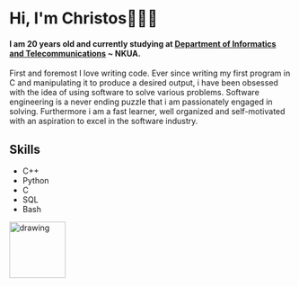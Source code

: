 # Hi, I'm Christos👋👨‍💻

#### I am 20 years old and currently studying at <a href="https://www.di.uoa.gr/">Department of Informatics and Telecommunications</a> ~ NKUA.

First and foremost I love writing code. Ever since writing my first program in C and manipulating it to produce a desired output, i have been obsessed with the idea of using software to solve various problems. Software engineering is a never ending puzzle that i am passionately engaged in solving. Furthermore i am a fast learner, well organized and self-motivated with an aspiration to excel in the software industry.

## Skills
* C++
* Python
* C
* SQL
* Bash 

<a href="https://www.linkedin.com/in/christos-galanopoulos//"><img src="https://res.cloudinary.com/importdata/image/upload/v1595012354/linkedin_t9qiwy.png" alt="drawing" width="100"/> 
